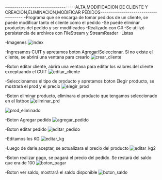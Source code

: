 ------------------------------------ALTA,MODIFICACION DE CLIENTE Y CREACION,ELIMINACION,MODIFICAR PEDIDOS--------------------------------------
-Programa que se encarga de tomar pedidos de un cliente, se puede modificar tanto el cliente como el pedido
-Se puede eliminar productos del pedido y ser modificados
-Realizado con C#
-Se utilizó persistencia de archivos con FileStream y StreamReader
-Listas

-Imagenes
![index](https://github.com/IvanSandiyu/CRUD-CSHARP/blob/main/imagenes/index.png?raw=true)

-Ingresamos CUIT y apretamos boton Agregar/Seleccionar. Si no existe el cliente, se abrirá una ventana para crearlo
![crear_cliente](https://github.com/IvanSandiyu/CRUD-CSHARP/blob/main/imagenes/creacion_cliente.png?raw=true)

-Boton editar cliente, abrirá una ventana para editar los valores del cliente exceptuando el CUIT
![editar_cliente](https://github.com/IvanSandiyu/CRUD-CSHARP/blob/main/imagenes/edicion_cliente.png?raw=true)

-Seleccionamos el tipo de producto y apretamos boton Elegir producto, se mostrará el prod y el precio
![elegir_prod](https://github.com/IvanSandiyu/CRUD-CSHARP/blob/main/imagenes/seleccionar_producto.png?raw=true)

-Boton eliminar producto, eliminara el producto que tengamos seleccionado en el listbox
![eliminar_prd](https://github.com/IvanSandiyu/CRUD-CSHARP/blob/main/imagenes/eliminar_producto.png?raw=true)


![prod_eliminado](https://github.com/IvanSandiyu/CRUD-CSHARP/blob/main/imagenes/eliminar_producto2.png?raw=true)

-Boton Agregar pedido
![agregar_pedido](https://github.com/IvanSandiyu/CRUD-CSHARP/blob/main/imagenes/agregamos_pedido.png?raw=true)

-Boton editar pedido
![editar_pedido](https://github.com/IvanSandiyu/CRUD-CSHARP/blob/main/imagenes/editar_pedido.png?raw=true)


-Editamos los KG 
![editar_kg](https://github.com/IvanSandiyu/CRUD-CSHARP/blob/main/imagenes/editar_pedidoKG.png?raw=true)


-Luego de darle aceptar, se actualizara el precio del producto
![editar_kg2](https://github.com/IvanSandiyu/CRUD-CSHARP/blob/main/imagenes/editar_pedidoKGActualizado.png?raw=true)


-Boton realizar pago, se pagará el precio del pedido. Se restará del saldo que era de 100
![boton_pagar](https://github.com/IvanSandiyu/CRUD-CSHARP/blob/main/imagenes/realizar_pago.png?raw=true)

-Boton ver saldo, mostrará el saldo disponible
![boton_saldo](https://github.com/IvanSandiyu/CRUD-CSHARP/blob/main/imagenes/ver_saldo.png?raw=true)
